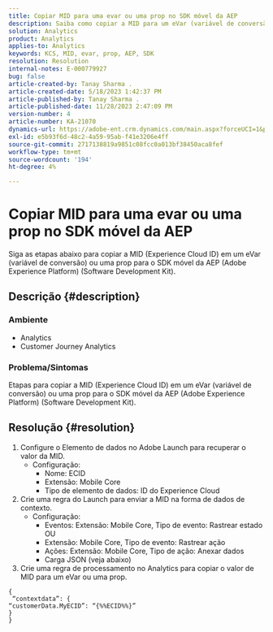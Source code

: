 ```yaml
---
title: Copiar MID para uma evar ou uma prop no SDK móvel da AEP
description: Saiba como copiar a MID para um eVar (variável de conversão) ou uma prop para o SDK móvel da AEP.
solution: Analytics
product: Analytics
applies-to: Analytics
keywords: KCS, MID, evar, prop, AEP, SDK
resolution: Resolution
internal-notes: E-000779927
bug: false
article-created-by: Tanay Sharma .
article-created-date: 5/18/2023 1:42:37 PM
article-published-by: Tanay Sharma .
article-published-date: 11/28/2023 2:47:09 PM
version-number: 4
article-number: KA-21070
dynamics-url: https://adobe-ent.crm.dynamics.com/main.aspx?forceUCI=1&pagetype=entityrecord&etn=knowledgearticle&id=71e4a2d3-81f5-ed11-8848-6045bd006268
exl-id: e5b93f6d-48c2-4a59-95ab-f41e3206e4ff
source-git-commit: 2717138819a9851c08fcc0a013bf38450aca8fef
workflow-type: tm+mt
source-wordcount: '194'
ht-degree: 4%

---
```


# Copiar MID para uma evar ou uma prop no SDK móvel da AEP


Siga as etapas abaixo para copiar a MID (Experience Cloud ID) em um eVar (variável de conversão) ou uma prop para o SDK móvel da AEP (Adobe Experience Platform) (Software Development Kit).

## Descrição {#description}


### Ambiente

- Analytics
- Customer Journey Analytics


### Problema/Sintomas

Etapas para copiar a MID (Experience Cloud ID) em um eVar (variável de conversão) ou uma prop para o SDK móvel da AEP (Adobe Experience Platform) (Software Development Kit).


## Resolução {#resolution}


1. Configure o Elemento de dados no Adobe Launch para recuperar o valor da MID.
   - Configuração:
      - Nome: ECID
      - Extensão: Mobile Core
      - Tipo de elemento de dados: ID do Experience Cloud
2. Crie uma regra do Launch para enviar a MID na forma de dados de contexto.
   - Configuração:
      - Eventos: Extensão: Mobile Core, Tipo de evento: Rastrear estado OU
      - Extensão: Mobile Core, Tipo de evento: Rastrear ação
      - Ações: Extensão: Mobile Core, Tipo de ação: Anexar dados
      - Carga JSON (veja abaixo)
3. Crie uma regra de processamento no Analytics para copiar o valor de MID para um eVar ou uma prop.



```
{
 “contextdata”: {
“customerData.MyECID”: “{%%ECID%%}”
}
}
```
